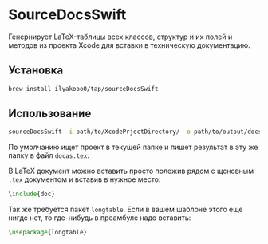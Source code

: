 # SourceDocsSwift

Генернирует LaTeX-таблицы всех классов, структур и их полей и методов из проекта Xcode для вставки в техническую документацию.

## Установка

```bash
brew install ilyakooo0/tap/sourceDocsSwift
```

## Использование

```bash
sourceDocsSwift -i path/to/XcodePrjectDirectory/ -o path/to/output/docs.tex 
```

По умолчанию ищет проект в текущей папке и пишет результат в эту же папку в файл `docas.tex`.

В LaTeX документ можно вставить просто положив рядом с щсновным `.tex` документом и вставив в нужное место:

```LaTeX
\include{doc}
```

Так же требуется пакет `longtable`. Если в вашем шаблоне этого еще нигде нет, то где-нибудь в преамбуле надо вставить:

```LaTeX
\usepackage{longtable}
```
